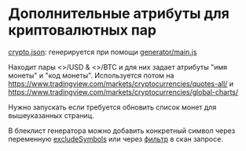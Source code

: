 ﻿# Дополнительные атрибуты для криптовалютных пар

[crypto.json](./crypto.json): генерируется при помощи [generator/main.js](./generator/main.js)

Находит пары <<coin>>/USD & <<coin>>/BTC и для них задает атрибуты "имя монеты" и "код монеты". Используется потом на https://www.tradingview.com/markets/cryptocurrencies/quotes-all/ и https://www.tradingview.com/markets/cryptocurrencies/global-charts/

Нужно запускать если требуется обновить список монет для вышеуказанных страниц.

В блеклист генератора можно добавить конкретный символ через переменную [excludeSymbols](https://github.com/multicharts/scanner_data/blob/master/crypto/attributes/generator/main.js#L77) или через [фильтр](https://github.com/multicharts/scanner_data/blob/master/crypto/attributes/generator/main.js#L19) в скан запросе.
